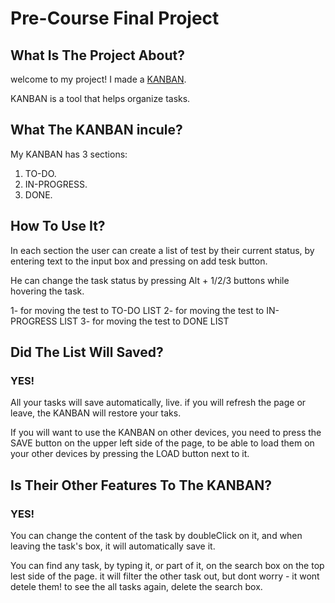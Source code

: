 #  Pre-Course Final Project


## What Is The Project About? 
welcome to my project!
I made a [KANBAN](https://github.com/shakederin/kanban-final/tree/Create-Kanban).

KANBAN is a tool that helps organize tasks.

##  What The KANBAN incule?

My KANBAN has 3 sections:

1. TO-DO.
2. IN-PROGRESS.
3. DONE.

## How To Use It?

In each section the user can create a list of test by their current status, by entering
text to the input box and pressing on add tesk button.

He can change the task status by pressing Alt + 1/2/3 buttons while hovering the task.

1- for moving the test to TO-DO LIST
2- for moving the test to IN-PROGRESS LIST
3- for moving the test to DONE LIST

## Did The List Will Saved?

### YES!

All your tasks will save automatically, live. if you will refresh the page or leave,
the KANBAN will restore your taks.

If you will want to use the KANBAN on other devices,
you need to press the SAVE button on the upper left side of the page, to be able
to load them on your other devices by pressing the LOAD button next to it.

## Is Their Other Features To The KANBAN?

### YES!

You can change the content of the task by doubleClick on it, and when leaving the task's box,
it will automatically save it. 

You can find any task, by typing it, or part of it, on the search box on the top lest side of the page.
it will filter the other task out, but dont worry - it wont detele them!
to see the all tasks again, delete the search box.


